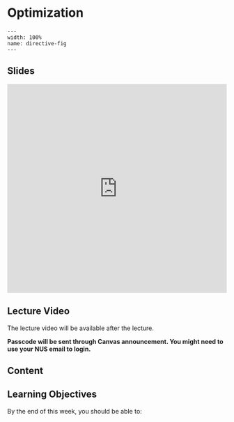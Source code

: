 # Optimization
```{image} ../figures/optimization_title.jpeg
---
width: 100%
name: directive-fig
---
```

## Slides
<iframe src="https://docs.google.com/presentation/d/e/2PACX-1vRd6TAxBAjozQVIJYbtWbgshPJn9qrtC1IzW_J1G1qWDvXg00a00QXZsTJAY04TR50T0RVPV9SfpuVo/embed?start=false&loop=false&delayms=3000" frameborder="0" width="100%" height="480" allowfullscreen="true" mozallowfullscreen="true" webkitallowfullscreen="true"></iframe>

## Lecture Video
The lecture video will be available after the lecture.

**Passcode will be sent through Canvas announcement. You might need to use your NUS email to login.**

## Content

## Learning Objectives
By the end of this week, you should be able to:
